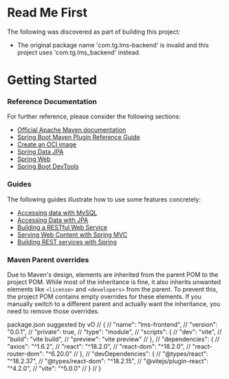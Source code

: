 # Read Me First
The following was discovered as part of building this project:

* The original package name 'com.tg.lms-backend' is invalid and this project uses 'com.tg.lms_backend' instead.

# Getting Started

### Reference Documentation
For further reference, please consider the following sections:

* [Official Apache Maven documentation](https://maven.apache.org/guides/index.html)
* [Spring Boot Maven Plugin Reference Guide](https://docs.spring.io/spring-boot/3.4.3/maven-plugin)
* [Create an OCI image](https://docs.spring.io/spring-boot/3.4.3/maven-plugin/build-image.html)
* [Spring Data JPA](https://docs.spring.io/spring-boot/3.4.3/reference/data/sql.html#data.sql.jpa-and-spring-data)
* [Spring Web](https://docs.spring.io/spring-boot/3.4.3/reference/web/servlet.html)
* [Spring Boot DevTools](https://docs.spring.io/spring-boot/3.4.3/reference/using/devtools.html)

### Guides
The following guides illustrate how to use some features concretely:

* [Accessing data with MySQL](https://spring.io/guides/gs/accessing-data-mysql/)
* [Accessing Data with JPA](https://spring.io/guides/gs/accessing-data-jpa/)
* [Building a RESTful Web Service](https://spring.io/guides/gs/rest-service/)
* [Serving Web Content with Spring MVC](https://spring.io/guides/gs/serving-web-content/)
* [Building REST services with Spring](https://spring.io/guides/tutorials/rest/)

### Maven Parent overrides

Due to Maven's design, elements are inherited from the parent POM to the project POM.
While most of the inheritance is fine, it also inherits unwanted elements like `<license>` and `<developers>` from the parent.
To prevent this, the project POM contains empty overrides for these elements.
If you manually switch to a different parent and actually want the inheritance, you need to remove those overrides.

package.json suggested by vO
// {
//   "name": "lms-frontend",
//   "version": "0.0.1",
//   "private": true,
//   "type": "module",
//   "scripts": {
//     "dev": "vite",
//     "build": "vite build",
//     "preview": "vite preview"
//   },
//   "dependencies": {
//     "axios": "^1.6.2",
//     "react": "^18.2.0",
//     "react-dom": "^18.2.0",
//     "react-router-dom": "^6.20.0"
//   },
//   "devDependencies": {
//     "@types/react": "^18.2.37",
//     "@types/react-dom": "^18.2.15",
//     "@vitejs/plugin-react": "^4.2.0",
//     "vite": "^5.0.0"
//   }
// }


